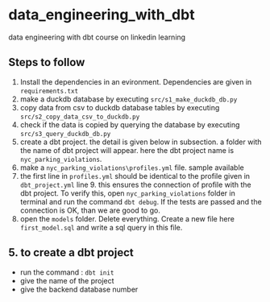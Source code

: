 # data_engineering_with_dbt
data engineering with dbt course on linkedin learning

## Steps to follow
1. Install the dependencies in an evironment. Dependencies are given in `requirements.txt`
2. make a duckdb database by executing `src/s1_make_duckdb_db.py`
3. copy data from csv to duckdb database tables by executing `src/s2_copy_data_csv_to_duckdb.py`
4. check if the data is copied by querying the database by executing `src/s3_query_duckdb_db.py`
5. create a dbt project. the detail is given below in subsection. a folder with the name of dbt project will appear. here the dbt project name is `nyc_parking_violations`.
6. make a `nyc_parking_violations\profiles.yml` file. sample available
7. the first line in `profiles.yml` should be identical to the profile given in `dbt_project.yml` line 9. this ensures the connection of profile with the dbt project. To verify this, open `nyc_parking_violations` folder in terminal and run the command `dbt debug`. If the tests are passed and the connection is OK, than we are good to go.
8. open the `models` folder. Delete everything. Create a new file here `first_model.sql` and write a sql query in this file.

## 5. to create a dbt project
- run the command : ``` dbt init ```
- give the name of the project
- give the backend database number
